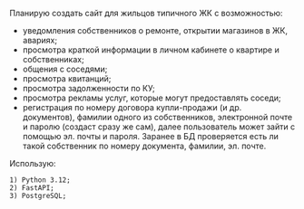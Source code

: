 Планирую создать сайт для жильцов типичного ЖК с возможностью:

- уведомления собственников о ремонте, открытии магазинов в ЖК, авариях;
- просмотра краткой информации в личном кабинете о квартире и собственниках;
- общения с соседями;
- просмотра квитанций;
- просмотра задолженности по КУ;
- просмотра рекламы услуг, которые могут предоставлять соседи;
- регистрация по номеру договора купли-продажи (и др. документов), фамилии одного из собственников, электронной почте и паролю (создаст сразу же сам), далее пользователь может зайти с помощью эл. почты и пароля. Заранее в БД проверяется есть ли такой собственник по номеру документа, фамилии, эл. почте.

Использую:

    1) Python 3.12;
    2) FastAPI;
    3) PostgreSQL;